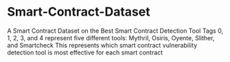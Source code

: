 # Smart-Contract-Dataset
A Smart Contract Dataset on the Best Smart Contract Detection Tool
Tags 0, 1, 2, 3, and 4 represent five different tools: Mythril, Osiris, Oyente, Slither, and Smartcheck
This represents which smart contract vulnerability detection tool is most effective for each smart contract
